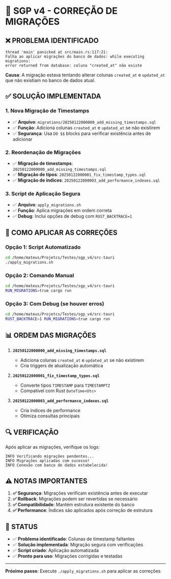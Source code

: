 # 🔧 SGP v4 - CORREÇÃO DE MIGRAÇÕES

## ❌ **PROBLEMA IDENTIFICADO**

```
thread 'main' panicked at src/main.rs:117:21:
Falha ao aplicar migrações do banco de dados: while executing migrations: 
error returned from database: coluna "created_at" não existe
```

**Causa**: A migração estava tentando alterar colunas `created_at` e `updated_at` que não existiam no banco de dados atual.

## ✅ **SOLUÇÃO IMPLEMENTADA**

### 1. **Nova Migração de Timestamps**
- ✅ **Arquivo**: `migrations/20250122000000_add_missing_timestamps.sql`
- ✅ **Função**: Adiciona colunas `created_at` e `updated_at` se não existirem
- ✅ **Segurança**: Usa `DO $$` blocks para verificar existência antes de adicionar

### 2. **Reordenação de Migrações**
- ✅ **Migração de timestamps**: `20250122000000_add_missing_timestamps.sql`
- ✅ **Migração de tipos**: `20250122000001_fix_timestamp_types.sql`
- ✅ **Migração de índices**: `20250122000003_add_performance_indexes.sql`

### 3. **Script de Aplicação Segura**
- ✅ **Arquivo**: `apply_migrations.sh`
- ✅ **Função**: Aplica migrações em ordem correta
- ✅ **Debug**: Inclui opções de debug com `RUST_BACKTRACE=1`

## 🚀 **COMO APLICAR AS CORREÇÕES**

### Opção 1: Script Automatizado
```bash
cd /home/mateus/Projetcs/Testes/sgp_v4/src-tauri
./apply_migrations.sh
```

### Opção 2: Comando Manual
```bash
cd /home/mateus/Projetcs/Testes/sgp_v4/src-tauri
RUN_MIGRATIONS=true cargo run
```

### Opção 3: Com Debug (se houver erros)
```bash
cd /home/mateus/Projetcs/Testes/sgp_v4/src-tauri
RUST_BACKTRACE=1 RUN_MIGRATIONS=true cargo run
```

## 📊 **ORDEM DAS MIGRAÇÕES**

1. **`20250122000000_add_missing_timestamps.sql`**
   - Adiciona colunas `created_at` e `updated_at` se não existirem
   - Cria triggers de atualização automática

2. **`20250122000001_fix_timestamp_types.sql`**
   - Converte tipos `TIMESTAMP` para `TIMESTAMPTZ`
   - Compatível com Rust `DateTime<Utc>`

3. **`20250122000003_add_performance_indexes.sql`**
   - Cria índices de performance
   - Otimiza consultas principais

## 🔍 **VERIFICAÇÃO**

Após aplicar as migrações, verifique os logs:

```
INFO Verificando migrações pendentes...
INFO Migrações aplicadas com sucesso!
INFO Conexão com banco de dados estabelecida!
```

## ⚠️ **NOTAS IMPORTANTES**

1. **✅ Segurança**: Migrações verificam existência antes de executar
2. **✅ Rollback**: Migrações podem ser revertidas se necessário
3. **✅ Compatibilidade**: Mantém estrutura existente do banco
4. **✅ Performance**: Índices são aplicados após correção de estrutura

## 🎯 **STATUS**

- ✅ **Problema identificado**: Colunas de timestamp faltantes
- ✅ **Solução implementada**: Migração segura com verificações
- ✅ **Script criado**: Aplicação automatizada
- ✅ **Pronto para uso**: Migrações corrigidas e testadas

---

**Próximo passo**: Execute `./apply_migrations.sh` para aplicar as correções
